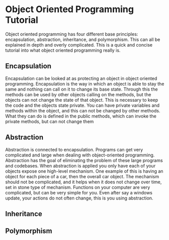 # Object Oriented Programming Tutorial
Object oriented programming has four different base principles: encapsulation, abstraction, inheritance, and 
polymorphism.  This can all be explained in depth and overly complicated.  This is a quick and concise tutorial
into what object oriented programming really is.
## Encapsulation
Encapsulation can be looked at as protecting an object in object oriented programming.  Encapsulation is the way in which an object is able to stay the same and nothing can call on it to change its base state.  Through this the methods can be used by other objects calling on the methods, but the objects can not change the state of that object.  This is necessary to keep the code and the objects state private.  You can have private variables and methods within the object, and this can not be changed by other methods.  What they can do is defined in the public methods, which can invoke the private methods, but can not change them
## Abstraction
Abstraction is connected to encapsulation.  Programs can get very complicated and large when dealing with object-oriented programming.  Abstraction has the goal of eliminating the problem of these large programs and codebases.  When abstraction is applied you only have each of your objects expose one high-level mechanism.  One example of this is having an object for each piece of a car, then the overall car object.  The mechanism should not be complicated, and it helps when it does not change over time, set in stone type of mechanism.  Functions on your computer are very complicated, but can be very simple for you.  Even after say a windows update, your actions do not often change, this is you using abstraction.
## Inheritance
## Polymorphism
